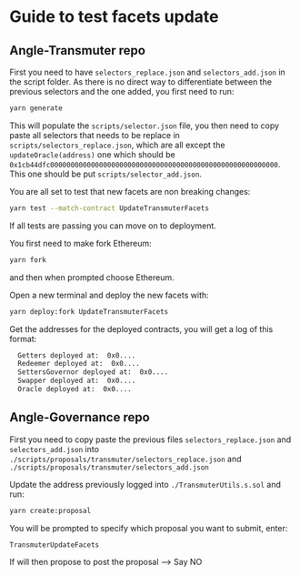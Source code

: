 # Guide to test facets update

## Angle-Transmuter repo

First you need to have `selectors_replace.json` and `selectors_add.json` in the script folder. As there is no direct way 
to differentiate between the previous selectors and the one added, you first need to run:
```bash
yarn generate
```

This will populate the `scripts/selector.json` file, you then need to copy paste all selectors that needs to be replace in `scripts/selectors_replace.json`,
which are all except the `updateOracle(address)` one which should be `0x1cb44dfc00000000000000000000000000000000000000000000000000000000`. This one should be 
put `scripts/selector_add.json`.

You are all set to test that new facets are non breaking changes:
```bash
yarn test --match-contract UpdateTransmuterFacets
```

If all tests are passing you can move on to deployment.

You first need to make fork Ethereum:

```bash
yarn fork
```

and then when prompted choose Ethereum.

Open a new terminal and deploy the new facets with:

```bash
yarn deploy:fork UpdateTransmuterFacets
```

Get the addresses for the deployed contracts, you will get a log of this format:

```bash
  Getters deployed at:  0x0....
  Redeemer deployed at:  0x0....
  SettersGovernor deployed at:  0x0....
  Swapper deployed at:  0x0....
  Oracle deployed at:  0x0....
```

## Angle-Governance repo

First you need to copy paste the previous files `selectors_replace.json` and `selectors_add.json` into `./scripts/proposals/transmuter/selectors_replace.json` and `./scripts/proposals/transmuter/selectors_add.json`

Update the address previously logged into `./TransmuterUtils.s.sol` and run:

```bash
yarn create:proposal
```

You will be prompted to specify which proposal you want to submit, enter:

```bash
TransmuterUpdateFacets
```

If will then propose to post the proposal --> Say NO